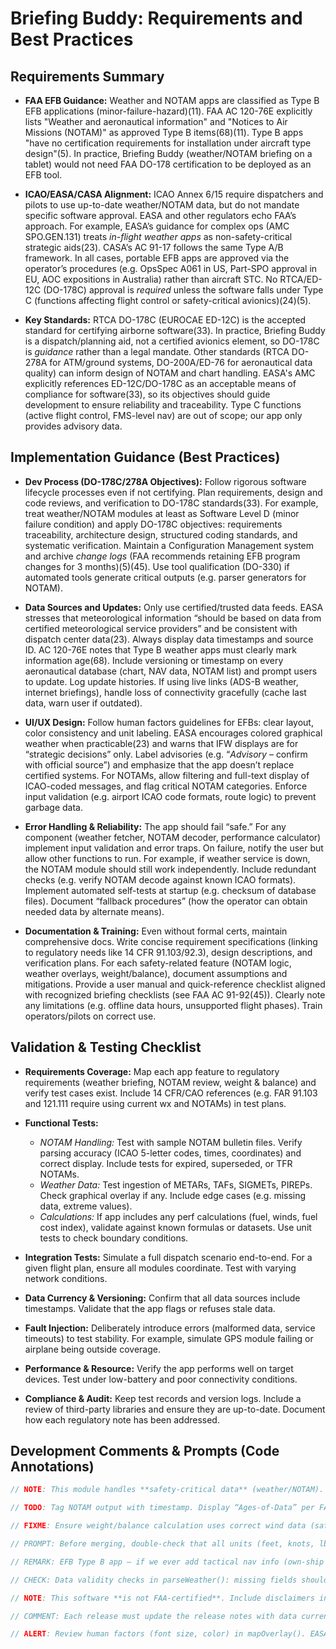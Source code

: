 # Briefing Buddy: Requirements and Best Practices

## Requirements Summary

- **FAA EFB Guidance:** Weather and NOTAM apps are classified as Type B EFB applications (minor-failure-hazard)\(11\). FAA AC 120-76E explicitly lists "Weather and aeronautical information" and "Notices to Air Missions (NOTAM)" as approved Type B items\(68\)\(11\). Type B apps "have no certification requirements for installation under aircraft type design"\(5\). In practice, Briefing Buddy (weather/NOTAM briefing on a tablet) would not need FAA DO-178 certification to be deployed as an EFB tool.

- **ICAO/EASA/CASA Alignment:** ICAO Annex 6/15 require dispatchers and pilots to use up-to-date weather/NOTAM data, but do not mandate specific software approval. EASA and other regulators echo FAA’s approach. For example, EASA’s guidance for complex ops (AMC SPO.GEN.131) treats *in-flight weather apps* as non-safety-critical strategic aids\(23\). CASA’s AC 91-17 follows the same Type A/B framework. In all cases, portable EFB apps are approved via the operator’s procedures (e.g. OpsSpec A061 in US, Part-SPO approval in EU, AOC expositions in Australia) rather than aircraft STC. No RTCA/ED-12C (DO-178C) approval is *required* unless the software falls under Type C (functions affecting flight control or safety-critical avionics)\(24\)\(5\).

- **Key Standards:** RTCA DO-178C (EUROCAE ED-12C) is the accepted standard for certifying airborne software\(33\). In practice, Briefing Buddy is a dispatch/planning aid, not a certified avionics element, so DO-178C is *guidance* rather than a legal mandate. Other standards (RTCA DO-278A for ATM/ground systems, DO-200A/ED-76 for aeronautical data quality) can inform design of NOTAM and chart handling. EASA's AMC explicitly references ED-12C/DO-178C as an acceptable means of compliance for software\(33\), so its objectives should guide development to ensure reliability and traceability. Type C functions (active flight control, FMS-level nav) are out of scope; our app only provides advisory data.

## Implementation Guidance (Best Practices)

- **Dev Process (DO-178C/278A Objectives):** Follow rigorous software lifecycle processes even if not certifying. Plan requirements, design and code reviews, and verification to DO-178C standards\(33\). For example, treat weather/NOTAM modules at least as Software Level D (minor failure condition) and apply DO-178C objectives: requirements traceability, architecture design, structured coding standards, and systematic verification. Maintain a Configuration Management system and archive *change logs* (FAA recommends retaining EFB program changes for 3 months)\(5\)\(45\). Use tool qualification (DO-330) if automated tools generate critical outputs (e.g. parser generators for NOTAM).

- **Data Sources and Updates:** Only use certified/trusted data feeds. EASA stresses that meteorological information “should be based on data from certified meteorological service providers” and be consistent with dispatch center data\(23\). Always display data timestamps and source ID. AC 120-76E notes that Type B weather apps must clearly mark information age\(68\). Include versioning or timestamp on every aeronautical database (chart, NAV data, NOTAM list) and prompt users to update. Log update histories. If using live links (ADS-B weather, internet briefings), handle loss of connectivity gracefully (cache last data, warn user if outdated).

- **UI/UX Design:** Follow human factors guidelines for EFBs: clear layout, color consistency and unit labeling. EASA encourages colored graphical weather when practicable\(23\) and warns that IFW displays are for “strategic decisions” only. Label advisories (e.g. “*Advisory* – confirm with official source”) and emphasize that the app doesn’t replace certified systems. For NOTAMs, allow filtering and full-text display of ICAO-coded messages, and flag critical NOTAM categories. Enforce input validation (e.g. airport ICAO code formats, route logic) to prevent garbage data.

- **Error Handling & Reliability:** The app should fail “safe.” For any component (weather fetcher, NOTAM decoder, performance calculator) implement input validation and error traps. On failure, notify the user but allow other functions to run. For example, if weather service is down, the NOTAM module should still work independently. Include redundant checks (e.g. verify NOTAM decode against known ICAO formats). Implement automated self-tests at startup (e.g. checksum of database files). Document “fallback procedures” (how the operator can obtain needed data by alternate means).

- **Documentation & Training:** Even without formal certs, maintain comprehensive docs. Write concise requirement specifications (linking to regulatory needs like 14 CFR 91.103/92.3), design descriptions, and verification plans. For each safety-related feature (NOTAM logic, weather overlays, weight/balance), document assumptions and mitigations. Provide a user manual and quick-reference checklist aligned with recognized briefing checklists (see FAA AC 91-92\(45\)). Clearly note any limitations (e.g. offline data hours, unsupported flight phases). Train operators/pilots on correct use.

## Validation & Testing Checklist

- **Requirements Coverage:** Map each app feature to regulatory requirements (weather briefing, NOTAM review, weight & balance) and verify test cases exist. Include 14 CFR/CAO references (e.g. FAR 91.103 and 121.111 require using current wx and NOTAMs) in test plans.

- **Functional Tests:**

  - *NOTAM Handling:* Test with sample NOTAM bulletin files. Verify parsing accuracy (ICAO 5-letter codes, times, coordinates) and correct display. Include tests for expired, superseded, or TFR NOTAMs.
  - *Weather Data:* Test ingestion of METARs, TAFs, SIGMETs, PIREPs. Check graphical overlay if any. Include edge cases (e.g. missing data, extreme values).
  - *Calculations:* If app includes any perf calculations (fuel, winds, fuel cost index), validate against known formulas or datasets. Use unit tests to check boundary conditions.

- **Integration Tests:** Simulate a full dispatch scenario end-to-end. For a given flight plan, ensure all modules coordinate. Test with varying network conditions.

- **Data Currency & Versioning:** Confirm that all data sources include timestamps. Validate that the app flags or refuses stale data.

- **Fault Injection:** Deliberately introduce errors (malformed data, service timeouts) to test stability. For example, simulate GPS module failing or airplane being outside coverage.

- **Performance & Resource:** Verify the app performs well on target devices. Test under low-battery and poor connectivity conditions.

- **Compliance & Audit:** Keep test records and version logs. Include a review of third-party libraries and ensure they are up-to-date. Document how each regulatory note has been addressed.

## Development Comments & Prompts (Code Annotations)

```ts
// NOTE: This module handles **safety-critical data** (weather/NOTAM). Follow DO-178C objectives (traceability, code reviews, unit testing) even if not formally certifying.

// TODO: Tag NOTAM output with timestamp. Display “Ages-of-Data” per FAA guidance.

// FIXME: Ensure weight/balance calculation uses correct wind data (safety-critical). Cross-verify with reference solver.

// PROMPT: Before merging, double-check that all units (feet, knots, lb/kg) are correct – per human factors guidance on consistency.

// REMARK: EFB Type B app – if we ever add tactical nav info (own-ship position), reevaluate DO-178C compliance needs (Type C). Currently, this is advisory only.

// CHECK: Data validity checks in parseWeather(): missing fields should throw errors and alert user, not default to “zero” (which could mislead).

// NOTE: This software **is not FAA-certified**. Include disclaimers in UI (“For flight planning only. Verify all data with official sources.”).

// COMMENT: Each release must update the release notes with data currency. Maintain change log per AC guidelines.

// ALERT: Review human factors (font size, color) in mapOverlay(). EASA advises clear, intuitive display for safety-related info.
```

